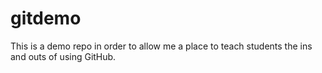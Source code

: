 # gitdemo
This is a demo repo in order to allow me a place to teach students the ins and outs of using GitHub.

